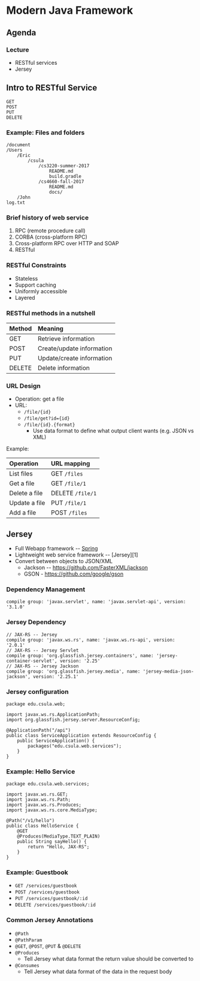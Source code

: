# Modern Java Framework



## Agenda

### Lecture

* RESTful services
* Jersey



## Intro to RESTful Service


```
GET
POST
PUT
DELETE
```


### Example: Files and folders


```
/document
/Users
    /Eric
        /csula
            /cs3220-summer-2017
                README.md
                build.gradle
            /cs4660-fall-2017
                README.md
                docs/
    /John
log.txt
```


### Brief history of web service

1. RPC (remote procedure call)
2. CORBA (cross-platform RPC)
3. Cross-platform RPC over HTTP and SOAP 
4. RESTful


### RESTful Constraints


* Stateless
* Support caching
* Uniformly accessible
* Layered


### RESTful methods in a nutshell

| Method | Meaning |
| :-- | :-- |
| GET | Retrieve information |
| POST | Create/update information |
| PUT | Update/create information |
| DELETE | Delete information |


### URL Design


* Operation: get a file
* URL:
    * `/file/{id}`
    * `/file/get?id={id}`
    * `/file/{id}.{format}`
        * Use data format to define what output client wants (e.g. JSON vs XML)


Example:

| Operation | URL mapping |
| :-- | :-- |
| List files | GET `/files` |
| Get a file | GET `/file/1` |
| Delete a file | DELETE `/file/1` |
| Update a file | PUT `/file/1` |
| Add a file | POST `/files` |



## Jersey


* Full Webapp framework -- [Spring](https://spring.io/)
* Lightweight web service framework -- [Jersey][1]
* Convert between objects to JSON/XML
    * Jackson -- https://github.com/FasterXML/jackson
    * GSON - https://github.com/google/gson


### Dependency Management


```
compile group: 'javax.servlet', name: 'javax.servlet-api', version: '3.1.0'
```


### Jersey Dependency


```
// JAX-RS -- Jersey
compile group: 'javax.ws.rs', name: 'javax.ws.rs-api', version: '2.0.1'
// JAX-RS -- Jersey Servlet
compile group: 'org.glassfish.jersey.containers', name: 'jersey-container-servlet', version: '2.25'
// JAX-RS -- Jersey Jackson
compile group: 'org.glassfish.jersey.media', name: 'jersey-media-json-jackson', version: '2.25.1'
```


### Jersey configuration


```
package edu.csula.web;

import javax.ws.rs.ApplicationPath;
import org.glassfish.jersey.server.ResourceConfig;

@ApplicationPath("/api")
public class ServiceApplication extends ResourceConfig {
    public ServiceApplication() {
        packages("edu.csula.web.services");
    }
}
```


### Example: Hello Service


```
package edu.csula.web.services;

import javax.ws.rs.GET;
import javax.ws.rs.Path;
import javax.ws.rs.Produces;
import javax.ws.rs.core.MediaType;

@Path("/v1/hello")
public class HelloService {
    @GET
    @Produces(MediaType.TEXT_PLAIN)
    public String sayHello() {
        return "Hello, JAX-RS";
    }
}
```


### Example: Guestbook

* `GET /services/guestbook`
* `POST /services/guestbook`
* `PUT /services/guestbook/:id`
* `DELETE /services/guestbook/:id`


### Common Jersey Annotations

* `@Path`
* `@PathParam`
* `@GET`, `@POST`, `@PUT` & `@DELETE`
* `@Produces`
    * Tell Jersey what data format the return value should be converted to
* `@Consumes`
    * Tell Jersey what data format of the data in the request body
